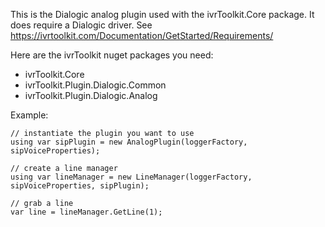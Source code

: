This is the Dialogic analog plugin used with the ivrToolkit.Core package. 
It does require a Dialogic driver. See https://ivrtoolkit.com/Documentation/GetStarted/Requirements/

Here are the ivrToolkit nuget packages you need:
- ivrToolkit.Core
- ivrToolkit.Plugin.Dialogic.Common
- ivrToolkit.Plugin.Dialogic.Analog

Example:
```
// instantiate the plugin you want to use
using var sipPlugin = new AnalogPlugin(loggerFactory, sipVoiceProperties);

// create a line manager
using var lineManager = new LineManager(loggerFactory, sipVoiceProperties, sipPlugin);

// grab a line
var line = lineManager.GetLine(1);
```